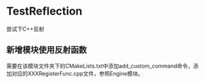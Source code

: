 # TestReflection

 尝试下C++反射



## 新增模块使用反射函数

需要在该模块文件夹下的CMakeLists.txt中添加add_custom_command命令，添加对应的XXXRegisterFunc.cpp文件，参照Engine模块。